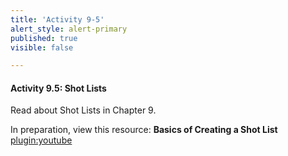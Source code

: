 ```yaml
---
title: 'Activity 9-5'
alert_style: alert-primary
published: true
visible: false

---
```


#### Activity 9.5: Shot Lists

Read about Shot Lists in Chapter 9.

In preparation, view this resource: **Basics of Creating a Shot List** [plugin:youtube](https://www.youtube.com/watch?v=-rzJP_5L_yQ)
